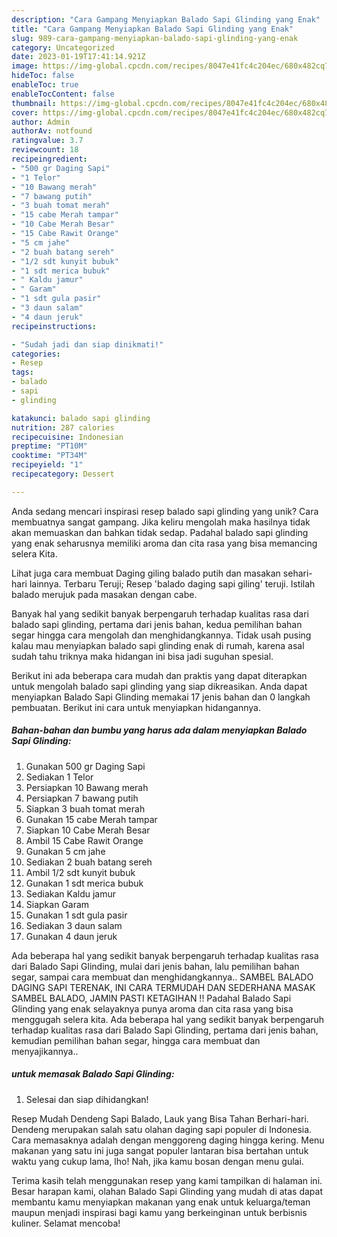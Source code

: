 ```yaml
---
description: "Cara Gampang Menyiapkan Balado Sapi Glinding yang Enak"
title: "Cara Gampang Menyiapkan Balado Sapi Glinding yang Enak"
slug: 989-cara-gampang-menyiapkan-balado-sapi-glinding-yang-enak
category: Uncategorized
date: 2023-01-19T17:41:14.921Z
image: https://img-global.cpcdn.com/recipes/8047e41fc4c204ec/680x482cq70/balado-sapi-glinding-foto-resep-utama.jpg
hideToc: false
enableToc: true
enableTocContent: false
thumbnail: https://img-global.cpcdn.com/recipes/8047e41fc4c204ec/680x482cq70/balado-sapi-glinding-foto-resep-utama.jpg
cover: https://img-global.cpcdn.com/recipes/8047e41fc4c204ec/680x482cq70/balado-sapi-glinding-foto-resep-utama.jpg
author: Admin
authorAv: notfound
ratingvalue: 3.7
reviewcount: 18
recipeingredient:
- "500 gr Daging Sapi"
- "1 Telor"
- "10 Bawang merah"
- "7 bawang putih"
- "3 buah tomat merah"
- "15 cabe Merah tampar"
- "10 Cabe Merah Besar"
- "15 Cabe Rawit Orange"
- "5 cm jahe"
- "2 buah batang sereh"
- "1/2 sdt kunyit bubuk"
- "1 sdt merica bubuk"
- " Kaldu jamur"
- " Garam"
- "1 sdt gula pasir"
- "3 daun salam"
- "4 daun jeruk"
recipeinstructions:

- "Sudah jadi dan siap dinikmati!"
categories:
- Resep
tags:
- balado
- sapi
- glinding

katakunci: balado sapi glinding 
nutrition: 287 calories
recipecuisine: Indonesian
preptime: "PT10M"
cooktime: "PT34M"
recipeyield: "1"
recipecategory: Dessert

---
```





Anda sedang mencari inspirasi resep balado sapi glinding yang unik? Cara membuatnya sangat gampang. Jika keliru mengolah maka hasilnya tidak akan memuaskan dan bahkan tidak sedap. Padahal balado sapi glinding yang enak seharusnya memiliki aroma dan cita rasa yang bisa memancing selera Kita.





Lihat juga cara membuat Daging giling balado putih dan masakan sehari-hari lainnya. Terbaru Teruji; Resep &#39;balado daging sapi giling&#39; teruji. Istilah balado merujuk pada masakan dengan cabe.

Banyak hal yang sedikit banyak berpengaruh terhadap kualitas rasa dari balado sapi glinding, pertama dari jenis bahan, kedua pemilihan bahan segar hingga cara mengolah dan menghidangkannya. Tidak usah pusing kalau mau menyiapkan balado sapi glinding enak di rumah, karena asal sudah tahu triknya maka hidangan ini bisa jadi suguhan spesial.






Berikut ini ada beberapa cara mudah dan praktis yang dapat diterapkan untuk mengolah balado sapi glinding yang siap dikreasikan. Anda dapat menyiapkan Balado Sapi Glinding memakai 17 jenis bahan dan 0 langkah pembuatan. Berikut ini cara untuk menyiapkan hidangannya.

<!--inarticleads1-->

##### Bahan-bahan dan bumbu yang harus ada dalam menyiapkan Balado Sapi Glinding:

1. Gunakan 500 gr Daging Sapi
1. Sediakan 1 Telor
1. Persiapkan 10 Bawang merah
1. Persiapkan 7 bawang putih
1. Siapkan 3 buah tomat merah
1. Gunakan 15 cabe Merah tampar
1. Siapkan 10 Cabe Merah Besar
1. Ambil 15 Cabe Rawit Orange
1. Gunakan 5 cm jahe
1. Sediakan 2 buah batang sereh
1. Ambil 1/2 sdt kunyit bubuk
1. Gunakan 1 sdt merica bubuk
1. Sediakan  Kaldu jamur
1. Siapkan  Garam
1. Gunakan 1 sdt gula pasir
1. Sediakan 3 daun salam
1. Gunakan 4 daun jeruk


Ada beberapa hal yang sedikit banyak berpengaruh terhadap kualitas rasa dari Balado Sapi Glinding, mulai dari jenis bahan, lalu pemilihan bahan segar, sampai cara membuat dan menghidangkannya.. SAMBEL BALADO DAGING SAPI TERENAK, INI CARA TERMUDAH DAN SEDERHANA MASAK SAMBEL BALADO, JAMIN PASTI KETAGIHAN !! Padahal Balado Sapi Glinding yang enak selayaknya punya aroma dan cita rasa yang bisa menggugah selera kita. Ada beberapa hal yang sedikit banyak berpengaruh terhadap kualitas rasa dari Balado Sapi Glinding, pertama dari jenis bahan, kemudian pemilihan bahan segar, hingga cara membuat dan menyajikannya.. 

<!--inarticleads2-->

#####  untuk memasak Balado Sapi Glinding:


1. Selesai dan siap dihidangkan!

Resep Mudah Dendeng Sapi Balado, Lauk yang Bisa Tahan Berhari-hari. Dendeng merupakan salah satu olahan daging sapi populer di Indonesia. Cara memasaknya adalah dengan menggoreng daging hingga kering. Menu makanan yang satu ini juga sangat populer lantaran bisa bertahan untuk waktu yang cukup lama, lho! Nah, jika kamu bosan dengan menu gulai. 

Terima kasih telah menggunakan resep yang kami tampilkan di halaman ini. Besar harapan kami, olahan Balado Sapi Glinding yang mudah di atas dapat membantu kamu menyiapkan makanan yang enak untuk keluarga/teman maupun menjadi inspirasi bagi kamu yang berkeinginan untuk berbisnis kuliner. Selamat mencoba!
